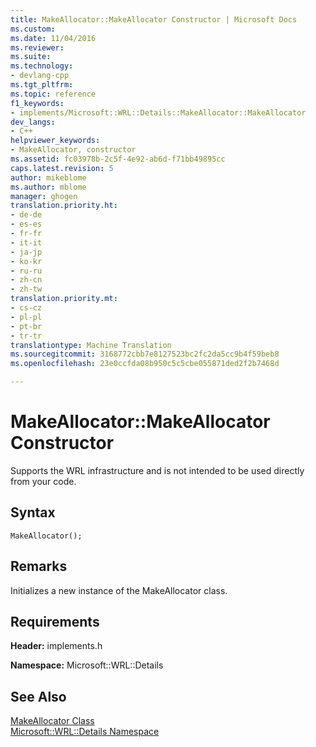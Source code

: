 ```yaml
---
title: MakeAllocator::MakeAllocator Constructor | Microsoft Docs
ms.custom: 
ms.date: 11/04/2016
ms.reviewer: 
ms.suite: 
ms.technology:
- devlang-cpp
ms.tgt_pltfrm: 
ms.topic: reference
f1_keywords:
- implements/Microsoft::WRL::Details::MakeAllocator::MakeAllocator
dev_langs:
- C++
helpviewer_keywords:
- MakeAllocator, constructor
ms.assetid: fc03978b-2c5f-4e92-ab6d-f71bb49895cc
caps.latest.revision: 5
author: mikeblome
ms.author: mblome
manager: ghogen
translation.priority.ht:
- de-de
- es-es
- fr-fr
- it-it
- ja-jp
- ko-kr
- ru-ru
- zh-cn
- zh-tw
translation.priority.mt:
- cs-cz
- pl-pl
- pt-br
- tr-tr
translationtype: Machine Translation
ms.sourcegitcommit: 3168772cbb7e8127523bc2fc2da5cc9b4f59beb8
ms.openlocfilehash: 23e0ccfda08b950c5c5cbe055871ded2f2b7468d

---
```

# MakeAllocator::MakeAllocator Constructor
Supports the WRL infrastructure and is not intended to be used directly from your code.  
  
## Syntax  
  
```  
MakeAllocator();  
```  
  
## Remarks  
 Initializes a new instance of the MakeAllocator class.  
  
## Requirements  
 **Header:** implements.h  
  
 **Namespace:** Microsoft::WRL::Details  
  
## See Also  
 [MakeAllocator Class](../windows/makeallocator-class.md)   
 [Microsoft::WRL::Details Namespace](../windows/microsoft-wrl-details-namespace.md)


<!--HONumber=Jan17_HO2-->


